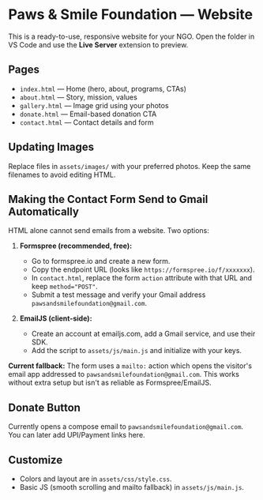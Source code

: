 
# Paws & Smile Foundation — Website

This is a ready-to-use, responsive website for your NGO. Open the folder in VS Code and use the **Live Server** extension to preview.

## Pages
- `index.html` — Home (hero, about, programs, CTAs)
- `about.html` — Story, mission, values
- `gallery.html` — Image grid using your photos
- `donate.html` — Email-based donation CTA
- `contact.html` — Contact details and form

## Updating Images
Replace files in `assets/images/` with your preferred photos. Keep the same filenames to avoid editing HTML.

## Making the Contact Form Send to Gmail Automatically
HTML alone cannot send emails from a website. Two options:

1. **Formspree (recommended, free):**
   - Go to formspree.io and create a new form.
   - Copy the endpoint URL (looks like `https://formspree.io/f/xxxxxxx`).
   - In `contact.html`, replace the form `action` attribute with that URL and keep `method="POST"`.
   - Submit a test message and verify your Gmail address `pawsandsmilefoundation@gmail.com`.

2. **EmailJS (client-side):**
   - Create an account at emailjs.com, add a Gmail service, and use their SDK.
   - Add the script to `assets/js/main.js` and initialize with your keys.

**Current fallback:** The form uses a `mailto:` action which opens the visitor's email app addressed to `pawsandsmilefoundation@gmail.com`. This works without extra setup but isn't as reliable as Formspree/EmailJS.

## Donate Button
Currently opens a compose email to `pawsandsmilefoundation@gmail.com`. You can later add UPI/Payment links here.

## Customize
- Colors and layout are in `assets/css/style.css`.
- Basic JS (smooth scrolling and mailto fallback) in `assets/js/main.js`.
